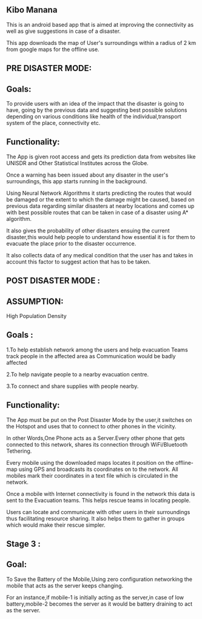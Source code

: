 
Kibo Manana
-------------

This is an android based app that is aimed at improving the connectivity as well as give suggestions in case of a disaster.

This app downloads the map of User's surroundings within a radius of 2 km from google maps for the offline use.

PRE DISASTER MODE:
--------------------

Goals:
------------------
To provide users with an idea of the impact that the disaster is going to have, going by the previous data and suggesting best possible solutions depending on various conditions like health of the individual,transport system of the place, connectivity etc.

Functionality:
--------------
The App is given root access and gets its prediction data from websites like UNISDR and Other Statistical Institutes across the Globe.

Once a warning has been issued about any disaster in the user's surroundings, this app starts running in the background.

Using Neural Network Algorithms it starts predicting the routes that would be damaged or the extent to which the damage might be caused, based on previous data regarding similar disasters at nearby locations and comes up with best possible routes that can be taken in case of a disaster using A* algorithm.

It also gives the probability of other disasters ensuing the current disaster,this would help people to understand how essential it is for them to evacuate the place prior to the disaster occurrence.

It also collects data of any medical condition that the user has and takes in account this factor to suggest action that has to be taken.

POST DISASTER MODE :
-----------------------

ASSUMPTION:
-----------------
High Population Density

Goals :
-------------
1.To help establish network among the users and help evacuation Teams track people in the affected area as Communication would be badly affected

2.To help navigate people to a nearby evacuation centre.

3.To connect and share supplies with people nearby.


Functionality:
--------------
The App must be put on the Post Disaster Mode by the user,it switches on the Hotspot and uses that to connect to other phones in the vicinity.

In other Words,One Phone acts as a Server.Every other phone that gets connected to this network, shares its connection through WiFi/Bluetooth Tethering.

Every mobile using the downloaded maps locates it position on the offline-map using GPS and broadcasts its coordinates on to the network.
All mobiles mark their coordinates in a text file which is circulated in the network.

Once a mobile with Internet connectivity is found in the network this data is sent to the Evacuation teams.
This helps rescue teams in locating people.

Users can locate and communicate with other users in their surroundings thus facilitating resource sharing.
It also helps them to gather in groups which would make their rescue simpler.


Stage 3 :
--------------------
Goal:
------------------
To Save the Battery of the Mobile,Using zero configuration networking the mobile that acts as the server keeps changing.

For an instance,if mobile-1 is initially acting as the server,in case of low battery,mobile-2 becomes the server as it would be battery draining to act as the server.
